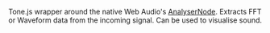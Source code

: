 Tone.js wrapper around the native Web Audio's [AnalyserNode](http://webaudio.github.io/web-audio-api/#idl-def-AnalyserNode). Extracts FFT or Waveform data from the incoming signal. Can be used to visualise sound.